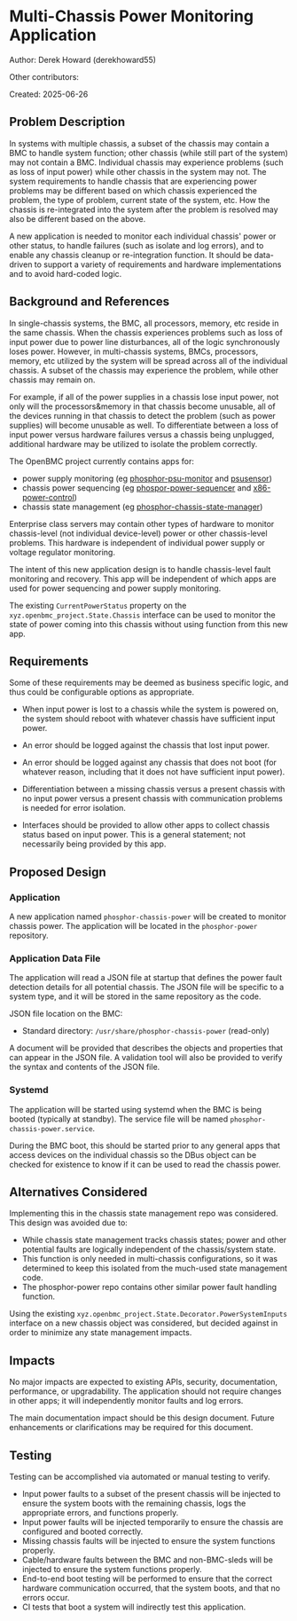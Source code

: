 ﻿# Multi-Chassis Power Monitoring Application

Author: Derek Howard (derekhoward55)

Other contributors:

Created: 2025-06-26

## Problem Description

In systems with multiple chassis, a subset of the chassis may contain a BMC to
handle system function; other chassis (while still part of the system) may not
contain a BMC. Individual chassis may experience problems (such as loss of input
power) while other chassis in the system may not. The system requirements to
handle chassis that are experiencing power problems may be different based on
which chassis experienced the problem, the type of problem, current state of the
system, etc. How the chassis is re-integrated into the system after the problem
is resolved may also be different based on the above.

A new application is needed to monitor each individual chassis' power or other
status, to handle failures (such as isolate and log errors), and to enable any
chassis cleanup or re-integration function. It should be data-driven to support
a variety of requirements and hardware implementations and to avoid hard-coded
logic.

## Background and References

In single-chassis systems, the BMC, all processors, memory, etc reside in the
same chassis. When the chassis experiences problems such as loss of input power
due to power line disturbances, all of the logic synchronously loses power.
However, in multi-chassis systems, BMCs, processors, memory, etc utilized by the
system will be spread across all of the individual chassis. A subset of the
chassis may experience the problem, while other chassis may remain on.

For example, if all of the power supplies in a chassis lose input power, not
only will the processors&memory in that chassis become unusable, all of the
devices running in that chassis to detect the problem (such as power supplies)
will become unusable as well. To differentiate between a loss of input power
versus hardware failures versus a chassis being unplugged, additional hardware
may be utilized to isolate the problem correctly.

The OpenBMC project currently contains apps for:

- power supply monitoring (eg [phosphor-psu-monitor][1] and [psusensor][2])
- chassis power sequencing (eg [phospor-power-sequencer][3] and
  [x86-power-control][4])
- chassis state management (eg [phosphor-chassis-state-manager][5])

Enterprise class servers may contain other types of hardware to monitor
chassis-level (not individual device-level) power or other chassis-level
problems. This hardware is independent of individual power supply or voltage
regulator monitoring.

The intent of this new application design is to handle chassis-level fault
monitoring and recovery. This app will be independent of which apps are used for
power sequencing and power supply monitoring.

The existing `CurrentPowerStatus` property on the
`xyz.openbmc_project.State.Chassis` interface can be used to monitor the state
of power coming into this chassis without using function from this new app.

## Requirements

Some of these requirements may be deemed as business specific logic, and thus
could be configurable options as appropriate.

- When input power is lost to a chassis while the system is powered on, the
  system should reboot with whatever chassis have sufficient input power.

- An error should be logged against the chassis that lost input power.

- An error should be logged against any chassis that does not boot (for whatever
  reason, including that it does not have sufficient input power).

- Differentiation between a missing chassis versus a present chassis with no
  input power versus a present chassis with communication problems is needed for
  error isolation.

- Interfaces should be provided to allow other apps to collect chassis status
  based on input power. This is a general statement; not necessarily being
  provided by this app.

## Proposed Design

### Application

A new application named `phosphor-chassis-power` will be created to monitor
chassis power. The application will be located in the `phosphor-power`
repository.

### Application Data File

The application will read a JSON file at startup that defines the power fault
detection details for all potential chassis. The JSON file will be specific to a
system type, and it will be stored in the same repository as the code.

JSON file location on the BMC:

- Standard directory: `/usr/share/phosphor-chassis-power` (read-only)

A document will be provided that describes the objects and properties that can
appear in the JSON file. A validation tool will also be provided to verify the
syntax and contents of the JSON file.

### Systemd

The application will be started using systemd when the BMC is being booted
(typically at standby). The service file will be named
`phosphor-chassis-power.service`.

During the BMC boot, this should be started prior to any general apps that
access devices on the individual chassis so the DBus object can be checked for
existence to know if it can be used to read the chassis power.

## Alternatives Considered

Implementing this in the chassis state management repo was considered. This
design was avoided due to:

- While chassis state management tracks chassis states; power and other
  potential faults are logically independent of the chassis/system state.
- This function is only needed in multi-chassis configurations, so it was
  determined to keep this isolated from the much-used state management code.
- The phosphor-power repo contains other similar power fault handling function.

Using the existing `xyz.openbmc_project.State.Decorator.PowerSystemInputs`
interface on a new chassis object was considered, but decided against in order
to minimize any state management impacts.

## Impacts

No major impacts are expected to existing APIs, security, documentation,
performance, or upgradability. The application should not require changes in
other apps; it will independently monitor faults and log errors.

The main documentation impact should be this design document. Future
enhancements or clarifications may be required for this document.

## Testing

Testing can be accomplished via automated or manual testing to verify.

- Input power faults to a subset of the present chassis will be injected to
  ensure the system boots with the remaining chassis, logs the appropriate
  errors, and functions properly.
- Input power faults will be injected temporarily to ensure the chassis are
  configured and booted correctly.
- Missing chassis faults will be injected to ensure the system functions
  properly.
- Cable/hardware faults between the BMC and non-BMC-sleds will be injected
  to ensure the system functions properly.
- End-to-end boot testing will be performed to ensure that the correct hardware
  communication occurred, that the system boots, and that no errors occur.
- CI tests that boot a system will indirectly test this application.

[1]: https://github.com/openbmc/phosphor-power/tree/master/phosphor-power-supply
[2]: https://github.com/openbmc/dbus-sensors/tree/master/src/psu
[3]:
  https://github.com/openbmc/phosphor-power/tree/master/phosphor-power-sequencer
[4]: https://github.com/openbmc/x86-power-control
[5]: https://github.com/openbmc/phosphor-state-manager
